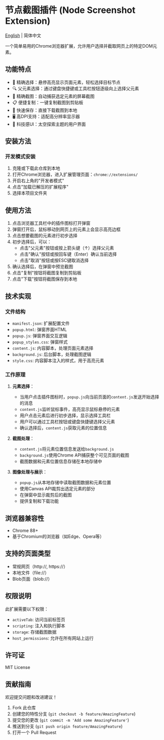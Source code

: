 # 节点截图插件 (Node Screenshot Extension)

[English](./README_EN.md) | 简体中文

一个简单易用的Chrome浏览器扩展，允许用户选择并截取网页上的特定DOM元素。

## 功能特点

- 🎯 精确选择：悬停高亮显示页面元素，轻松选择目标节点
- 🔍 父元素选择：通过键盘快捷键或工具栏按钮逐级向上选择父元素
- 📸 精确截图：自动捕获选定元素的屏幕截图
- 📋 便捷复制：一键复制截图到剪贴板
- 💾 快速保存：直接下载截图到本地
- 🖥️ 高DPI支持：适配高分辨率显示器
- 🎨 科技感UI：太空探索主题的用户界面

## 安装方法

### 开发模式安装

1. 克隆或下载此仓库到本地
2. 打开Chrome浏览器，进入扩展管理页面：`chrome://extensions/`
3. 开启右上角的"开发者模式"
4. 点击"加载已解压的扩展程序"
5. 选择本项目文件夹

## 使用方法

1. 点击浏览器工具栏中的插件图标打开弹窗
2. 弹窗打开后，鼠标移动到网页上的元素上会显示高亮边框
3. 点击想要截图的元素进行初步选择
4. 初步选择后，可以：
   - 点击"父元素"按钮或按上箭头键（↑）选择父元素
   - 点击"确认"按钮或按回车键（Enter）确认当前选择
   - 点击"取消"按钮或按ESC键取消选择
5. 确认选择后，在弹窗中预览截图
6. 点击"复制"按钮将截图复制到剪贴板
7. 点击"下载"按钮将截图保存到本地

## 技术实现

### 文件结构

- `manifest.json`: 扩展配置文件
- `popup.html`: 弹窗界面HTML
- `popup.js`: 弹窗界面交互逻辑
- `popup_styles.css`: 弹窗样式
- `content.js`: 内容脚本，处理页面元素选择
- `background.js`: 后台脚本，处理截图逻辑
- `style.css`: 内容脚本注入的样式，用于高亮元素

### 工作原理

1. **元素选择**：
   - 当用户点击插件图标时，`popup.js`向当前页面的`content.js`发送开始选择的消息
   - `content.js`监听鼠标事件，高亮显示鼠标悬停的元素
   - 用户点击元素后进行初步选择，显示选择工具栏
   - 用户可以通过工具栏按钮或键盘快捷键选择父元素
   - 确认选择后，`content.js`获取元素的位置信息

2. **截图处理**：
   - `content.js`将元素位置信息发送给`background.js`
   - `background.js`使用Chrome API捕获整个可见页面的截图
   - 截图数据和元素位置信息存储在本地存储中

3. **图像处理与展示**：
   - `popup.js`从本地存储中读取截图数据和元素位置
   - 使用Canvas API裁剪出选定元素的部分
   - 在弹窗中显示裁剪后的截图
   - 提供复制和下载功能

## 浏览器兼容性

- Chrome 88+
- 基于Chromium的浏览器（如Edge、Opera等）

## 支持的页面类型

- 常规网页（http://, https://）
- 本地文件（file://）
- Blob页面（blob://）

## 权限说明

此扩展需要以下权限：

- `activeTab`: 访问当前标签页
- `scripting`: 注入和执行脚本
- `storage`: 存储截图数据
- `host_permissions`: 允许在所有网站上运行

## 许可证

MIT License

## 贡献指南

欢迎提交问题和改进建议！

1. Fork 此仓库
2. 创建您的特性分支 (`git checkout -b feature/AmazingFeature`)
3. 提交您的更改 (`git commit -m 'Add some AmazingFeature'`)
4. 推送到分支 (`git push origin feature/AmazingFeature`)
5. 打开一个 Pull Request
